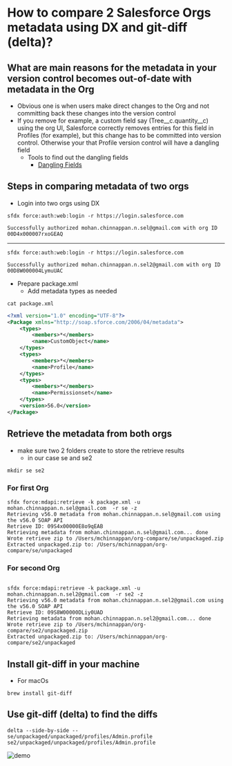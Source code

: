 
# How to compare 2 Salesforce Orgs metadata using DX and git-diff (delta)?

## What are main reasons for the metadata in your version control becomes out-of-date with metadata in the Org
- Obvious one is when users make direct changes to the Org and not committing back these changes into the version control
- If you remove for example, a custom field say (Tree__c.quantity__c) using the org UI, Salesforce correctly removes entries for this field in Profiles (for example), but this change has to be committed into version control. Otherwise your that Profile version control will have a dangling field
    - Tools to find out the dangling fields
        - [Dangling Fields](https://github.com/mohan-chinnappan-n/cli-dx/blob/master/mdapi/dangling-fields.md)



## Steps in comparing metadata of two orgs

- Login into two orgs using DX

```
sfdx force:auth:web:login -r https://login.salesforce.com

Successfully authorized mohan.chinnappan.n.sel@gmail.com with org ID 00D4x000007rxoGEAQ

```
----

```
sfdx force:auth:web:login -r https://login.salesforce.com

Successfully authorized mohan.chinnappan.n.sel2@gmail.com with org ID 00D8W000004LymuUAC
```

- Prepare package.xml
    - Add metadata types as needed
``` 
cat package.xml
```
```xml
<?xml version="1.0" encoding="UTF-8"?>
<Package xmlns="http://soap.sforce.com/2006/04/metadata">
    <types>
        <members>*</members>
        <name>CustomObject</name>
    </types>
    <types>
        <members>*</members>
        <name>Profile</name>
    </types>
    <types>
        <members>*</members>
        <name>Permissionset</name>
    </types>
    <version>56.0</version>
</Package>

```

## Retrieve the metadata from both orgs

- make sure two 2 folders create to store the retrieve results
    - in our case se and se2
```
mkdir se se2
```

### For first Org

```
sfdx force:mdapi:retrieve -k package.xml -u mohan.chinnappan.n.sel@gmail.com  -r se -z
Retrieving v56.0 metadata from mohan.chinnappan.n.sel@gmail.com using the v56.0 SOAP API
Retrieve ID: 09S4x00000E8o9qEAB
Retrieving metadata from mohan.chinnappan.n.sel@gmail.com... done
Wrote retrieve zip to /Users/mchinnappan/org-compare/se/unpackaged.zip
Extracted unpackaged.zip to: /Users/mchinnappan/org-compare/se/unpackaged
```

### For second Org

```

sfdx force:mdapi:retrieve -k package.xml -u mohan.chinnappan.n.sel2@gmail.com  -r se2 -z
Retrieving v56.0 metadata from mohan.chinnappan.n.sel2@gmail.com using the v56.0 SOAP API
Retrieve ID: 09S8W00000DLiy0UAD
Retrieving metadata from mohan.chinnappan.n.sel2@gmail.com... done
Wrote retrieve zip to /Users/mchinnappan/org-compare/se2/unpackaged.zip
Extracted unpackaged.zip to: /Users/mchinnappan/org-compare/se2/unpackaged

```


## Install git-diff in your machine

- For macOs

```
brew install git-diff

```

## Use git-diff (delta) to find the diffs

```
delta --side-by-side -- se/unpackaged/unpackaged/profiles/Admin.profile se2/unpackaged/unpackaged/profiles/Admin.profile 
```
![demo](img/screenRecording.webm.gif)


